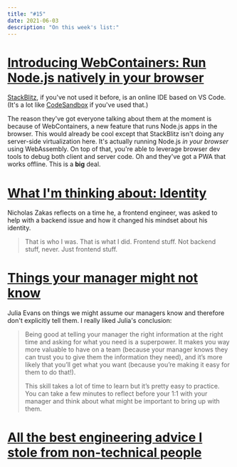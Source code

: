 ```yaml
---
title: "#15"
date: 2021-06-03
description: "On this week's list:"
---
```

# [Introducing WebContainers: Run Node.js natively in your browser](https://blog.stackblitz.com/posts/introducing-webcontainers/)

[StackBlitz](https://stackblitz.com/), if you've not used it before, is an online IDE based on VS Code. (It's a lot like [CodeSandbox](https://codesandbox.io/) if you've used that.)

The reason they've got everyone talking about them at the moment is because of WebContainers, a new feature that runs Node.js apps in the browser. This would already be cool except that StackBlitz isn't doing any server-side virtualization here. It's actually running Node.js _in your browser_ using WebAssembly. On top of that, you're able to leverage browser dev tools to debug both client and server code. Oh and they've got a PWA that works offline. This is a **big** deal.

# [What I'm thinking about: Identity](https://ckarchive.com/b/p9ueh9h0vgpg)

Nicholas Zakas reflects on a time he, a frontend engineer, was asked to help with a backend issue and how it changed his mindset about his identity.

> That is who I was. That is what I did. Frontend stuff. Not backend stuff, never. Just frontend stuff.

# [Things your manager might not know](https://jvns.ca/blog/things-your-manager-might-not-know/)

Julia Evans on things we might assume our managers know and therefore don't explicitly tell them. I really liked Julia's conclusion:

> Being good at telling your manager the right information at the right time and asking for what you need is a superpower. It makes you way more valuable to have on a team (because your manager knows they can trust you to give them the information they need), and it’s more likely that you’ll get what you want (because you’re making it easy for them to do that!).
>
> This skill takes a lot of time to learn but it’s pretty easy to practice. You can take a few minutes to reflect before your 1:1 with your manager and think about what might be important to bring up with them.

# [All the best engineering advice I stole from non-technical people](https://bellmar.medium.com/all-the-best-engineering-advice-i-stole-from-non-technical-people-eb7f90ca2f5f)

# []()
